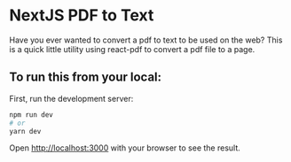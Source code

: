 # NextJS PDF to Text 
Have you ever wanted to convert a pdf to text to be used on the web?  This is a quick little utility using react-pdf to convert a pdf file to a page. 

## To run this from your local:

First, run the development server:

```bash
npm run dev
# or
yarn dev
```

Open [http://localhost:3000](http://localhost:3000) with your browser to see the result.

